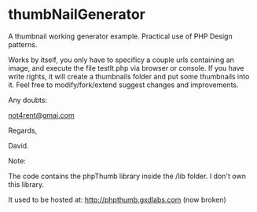 thumbNailGenerator
==================

A thumbnail working generator example. Practical use of PHP Design patterns.

Works by itself, you only have to specificy a couple urls containing an image, and execute the file testIt.php via browser or console. If you have write rights, it will create a thumbnails folder and put some thumbnails into it. Feel free to modify/fork/extend suggest changes and improvements.

Any doubts:

not4rent@gmai.com

Regards,

David.

Note:

The code contains the phpThumb library inside the /lib folder. I don't own this library.

It used to be hosted at: http://phpthumb.gxdlabs.com (now broken)

